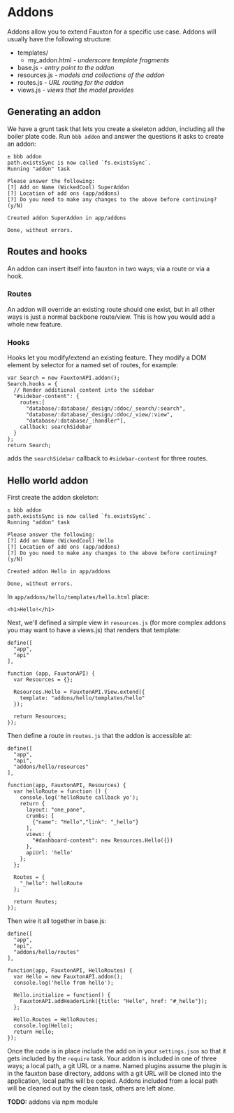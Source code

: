 # Addons
Addons allow you to extend Fauxton for a specific use case. Addons will usually
have the following structure:

 * templates/
   * my_addon.html - _underscore template fragments_
 * base.js - _entry point to the addon_
 * resources.js - _models and collections of the addon_
 * routes.js - _URL routing for the addon_
 * views.js - _views that the model provides_

## Generating an addon
We have a grunt task that lets you create a skeleton addon, including all the
boiler plate code. Run `bbb addon` and answer the questions it asks to create
an addon:

    ± bbb addon
    path.existsSync is now called `fs.existsSync`.
    Running "addon" task

    Please answer the following:
    [?] Add on Name (WickedCool) SuperAddon
    [?] Location of add ons (app/addons)
    [?] Do you need to make any changes to the above before continuing? (y/N)

    Created addon SuperAddon in app/addons

    Done, without errors.

## Routes and hooks
An addon can insert itself into fauxton in two ways; via a route or via a hook.

### Routes
An addon will override an existing route should one exist, but in all other
ways is just a normal backbone route/view. This is how you would add a whole
new feature.

### Hooks
Hooks let you modify/extend an existing feature. They modify a DOM element by
selector for a named set of routes, for example:

    var Search = new FauxtonAPI.addon();
    Search.hooks = {
      // Render additional content into the sidebar
      "#sidebar-content": {
        routes:[
          "database/:database/_design/:ddoc/_search/:search",
          "database/:database/_design/:ddoc/_view/:view",
          "database/:database/_:handler"],
        callback: searchSidebar
      }
    };
    return Search;

adds the `searchSidebar` callback to `#sidebar-content` for three routes.

## Hello world addon
First create the addon skeleton:

    ± bbb addon
    path.existsSync is now called `fs.existsSync`.
    Running "addon" task

    Please answer the following:
    [?] Add on Name (WickedCool) Hello
    [?] Location of add ons (app/addons)
    [?] Do you need to make any changes to the above before continuing? (y/N)

    Created addon Hello in app/addons

    Done, without errors.

In `app/addons/hello/templates/hello.html` place:

    <h1>Hello!</h1>

Next, we'll defined a simple view in `resources.js` (for more complex addons
you may want to have a views.js) that renders that template:

    define([
      "app",
      "api"
    ],

    function (app, FauxtonAPI) {
      var Resources = {};

      Resources.Hello = FauxtonAPI.View.extend({
        template: "addons/hello/templates/hello"
      });

      return Resources;
    });


Then define a route in `routes.js` that the addon is accessible at:

    define([
      "app",
      "api",
      "addons/hello/resources"
    ],

    function(app, FauxtonAPI, Resources) {
      var helloRoute = function () {
        console.log('helloRoute callback yo');
        return {
          layout: "one_pane",
          crumbs: [
            {"name": "Hello","link": "_hello"}
          ],
          views: {
            "#dashboard-content": new Resources.Hello({})
          },
          apiUrl: 'hello'
        };
      };

      Routes = {
        "_hello": helloRoute
      };

      return Routes;
    });


Then wire it all together in base.js:

    define([
      "app",
      "api",
      "addons/hello/routes"
    ],

    function(app, FauxtonAPI, HelloRoutes) {
      var Hello = new FauxtonAPI.addon();
      console.log('hello from hello');

      Hello.initialize = function() {
        FauxtonAPI.addHeaderLink({title: "Hello", href: "#_hello"});
      };

      Hello.Routes = HelloRoutes;
      console.log(Hello);
      return Hello;
    });

Once the code is in place include the add on in your `settings.json` so that it
gets included by the `require` task. Your addon is included in one of three
ways; a local path, a git URL or a name. Named plugins assume the plugin is in
the fauxton base directory, addons with a git URL will be cloned into the
application, local paths will be copied. Addons included from a local path will
be cleaned out by the clean task, others are left alone.

**TODO:** addons via npm module

